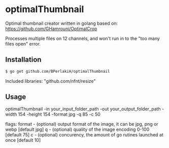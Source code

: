 # optimalThumbnail
Optimal thumbnail creator written in golang
based on:
https://github.com/GHamrouni/OptimalCrop

Processes multiple files on 12 channels, and won't run in to the "too many files open" error.


Installation
------------
```bash
$ go get github.com/BPerlakiH/optimalThumbnail
```

Included libraries:
"github.com/nfnt/resize"

Usage
-----

optimalThumbnail -in your_input_folder_path -out your_output_folder_path -width 154 -height 154 -format jpg -q 85 -c 50

flags:
format - (optional) output format of the image, it can be jpg, png or webp [default jpg]
q - (optional) quality of the image encoding 0-100 [default 75]
c - (optional) concurency, the amount of go rutines launched at once [default 10] 